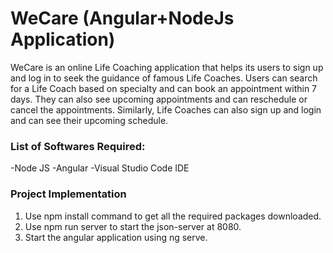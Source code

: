 # WeCare (Angular+NodeJs Application)

WeCare is an online Life Coaching application that helps its users to sign up and log in to seek the guidance of famous Life Coaches. Users can search for a Life Coach based on specialty and can book an appointment within 7 days. They can also see upcoming appointments and can reschedule or cancel the appointments. Similarly, Life Coaches can also sign up and login and can see their upcoming schedule. 


### List of Softwares Required:
-Node JS
-Angular
-Visual Studio Code IDE

### Project Implementation
1. Use npm install command to get all the required packages downloaded.
2. Use npm run server to start the json-server at 8080.
3. Start the angular application using ng serve.